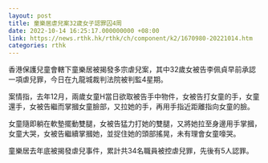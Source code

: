 ```yaml
---
layout: post
title: 童樂居虐兒案32歲女子認罪囚4周
date: 2022-10-14 16:25:17.000000000 +08:00
link: https://news.rthk.hk/rthk/ch/component/k2/1670980-20221014.htm
categories: rthk
---
```


香港保護兒童會轄下童樂居被揭發多宗虐兒案，其中32歲女被告李佩貞早前承認一項虐兒罪，今日在九龍城裁判法院被判監4星期。

案情指，去年12月，兩歲女童H當日欲取被告手中物件，女被告打女童的手，女童還手，女被告繼而掌摑女童臉部，又拉她的手，再用手指近距離指向女童的臉。

女童隨即躺在軟墊擺動雙腿，女被告猛力打她的雙腿，又將她拉至身邊用手掌摑，女童大哭，女被告繼續掌摑她，並捉住她的頭部搖晃，未有理會女童嚎哭。

童樂居去年底被揭發虐兒事件，累計共34名職員被控虐兒罪，先後有5人認罪。
